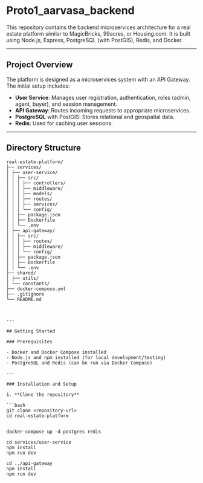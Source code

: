 # Proto1_aarvasa_backend

This repository contains the backend microservices architecture for a real estate platform similar to MagicBricks, 99acres, or Housing.com. It is built using Node.js, Express, PostgreSQL (with PostGIS), Redis, and Docker.

---

## Project Overview

The platform is designed as a microservices system with an API Gateway. The initial setup includes:

- **User Service**: Manages user registration, authentication, roles (admin, agent, buyer), and session management.
- **API Gateway**: Routes incoming requests to appropriate microservices.
- **PostgreSQL** with PostGIS: Stores relational and geospatial data.
- **Redis**: Used for caching user sessions.

---

## Directory Structure
```plaintext
real-estate-platform/
├── services/
│ ├── user-service/
│ │ ├── src/
│ │ │ ├── controllers/
│ │ │ ├── middleware/
│ │ │ ├── models/
│ │ │ ├── routes/
│ │ │ ├── services/
│ │ │ └── config/
│ │ ├── package.json
│ │ ├── Dockerfile
│ │ └── .env
│ ├── api-gateway/
│ │ ├── src/
│ │ │ ├── routes/
│ │ │ ├── middleware/
│ │ │ └── config/
│ │ ├── package.json
│ │ ├── Dockerfile
│ │ └── .env
├── shared/
│ ├── utils/
│ └── constants/
├── docker-compose.yml
├── .gitignore
└── README.md



---

## Getting Started

### Prerequisites

- Docker and Docker Compose installed
- Node.js and npm installed (for local development/testing)
- PostgreSQL and Redis (can be run via Docker Compose)

---

### Installation and Setup

1. **Clone the repository**

```bash
git clone <repository-url>
cd real-estate-platform


docker-compose up -d postgres redis

cd services/user-service
npm install
npm run dev

cd ../api-gateway
npm install
npm run dev


